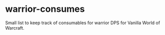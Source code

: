 # warrior-consumes

Small list to keep track of consumables for warrior DPS for Vanilla World of Warcraft.